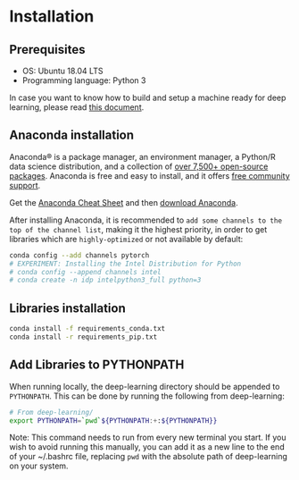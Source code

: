 # Installation

## Prerequisites

- OS: Ubuntu 18.04 LTS
- Programming language: Python 3

In case you want to know how to build and setup a machine ready for deep learning, please read [this document](https://github.com/hoangtnm/docs/blob/master/Machine_Setup.md).

## Anaconda installation

Anaconda® is a package manager, an environment manager, a Python/R data science distribution, and a collection of [over 7,500+ open-source packages](https://docs.anaconda.com/anaconda/packages/pkg-docs/). Anaconda is free and easy to install, and it offers [free community support](https://groups.google.com/a/anaconda.com/forum/?fromgroups#!forum/anaconda).

Get the [Anaconda Cheat Sheet](https://docs.anaconda.com/_downloads/9ee215ff15fde24bf01791d719084950/Anaconda-Starter-Guide.pdf) and then [download Anaconda](https://www.anaconda.com/downloads).

After installing Anaconda, it is recommended to `add some channels to the top of the channel list`, making it the highest priority, in order to get libraries which are `highly-optimized` or not available by default:

```sh
conda config --add channels pytorch
# EXPERIMENT: Installing the Intel Distribution for Python
# conda config --append channels intel
# conda create -n idp intelpython3_full python=3
```

## Libraries installation

```sh
conda install -f requirements_conda.txt
conda install -r requirements_pip.txt
```

## Add Libraries to PYTHONPATH

When running locally, the deep-learning directory should be appended to `PYTHONPATH`. This can be done by running the following from deep-learning:

```sh
# From deep-learning/
export PYTHONPATH=`pwd`${PYTHONPATH:+:${PYTHONPATH}}
```

Note: This command needs to run from every new terminal you start. If you wish to avoid running this manually, you can add it as a new line to the end of your ~/.bashrc file, replacing `pwd` with the absolute path of deep-learning on your system.

